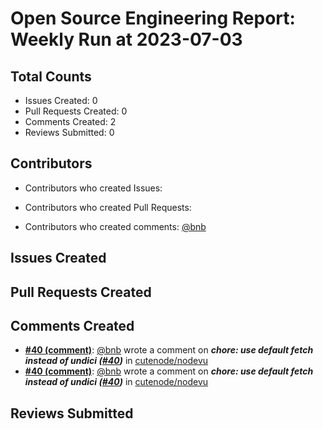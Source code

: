 # Open Source Engineering Report: Weekly Run at 2023-07-03

## Total Counts

* Issues Created: 0
* Pull Requests Created: 0
* Comments Created: 2
* Reviews Submitted: 0

## Contributors

* Contributors who created Issues: 

* Contributors who created Pull Requests: 

* Contributors who created comments: [@bnb](https://github.com/bnb)

## Issues Created



## Pull Requests Created



## Comments Created

* **[#40 (comment)](https://github.com/cutenode/nodevu/pull/40#issuecomment-1607796164)**: [@bnb](https://github.com/bnb) wrote a comment on _**chore: use default fetch instead of undici ([#40](https://github.com/cutenode/nodevu/pull/40))**_ in [cutenode/nodevu](https://github.com/cutenode/nodevu)
* **[#40 (comment)](https://github.com/cutenode/nodevu/pull/40#issuecomment-1604397461)**: [@bnb](https://github.com/bnb) wrote a comment on _**chore: use default fetch instead of undici ([#40](https://github.com/cutenode/nodevu/pull/40))**_ in [cutenode/nodevu](https://github.com/cutenode/nodevu)

## Reviews Submitted

